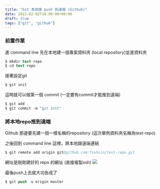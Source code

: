 ```yaml
---
title: "Git 本地端 push 到遠端 (Github)"
date: 2021-02-02T18:00:00+08:00
draft: true
tags: ["git", "github"]
---
```

### 前置作業
進 command line 先在本地建一個專案資料夾 (local repository)並進資料夾
```s
$ mkdir test-repo
$ cd test-repo
```
接著設定git
```s
$ git init
```
這時就可以做第一個 commit (一定要有commit才能推到遠端)
```s
$ git add .
$ git commit -m "git init"
```
### 將本地repo推到遠端
Github 那邊要先建一個一樣名稱的repository (這次舉例資料夾名稱為test-repo)

之後回到 command line 這裡，將本地跟遠端連結
```s
$ git remote add origin git@github.com:Tsuhsin/test-repo.git
```
網址是剛剛建好的 repo 的網址 (直接複製ssh)
![](https://i.imgur.com/pRgCTVG.jpg)

最後push上去就大功告成了
```s
$ git push -u origin master
```

